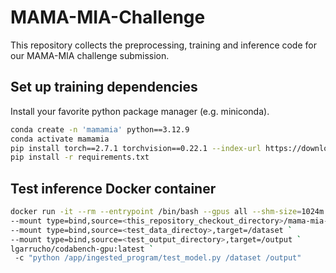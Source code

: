 # MAMA-MIA-Challenge

This repository collects the preprocessing, training and inference code for our MAMA-MIA challenge submission.

## Set up training dependencies
Install your favorite python package manager (e.g. miniconda).

```bash
conda create -n 'mamamia' python==3.12.9
conda activate mamamia
pip install torch==2.7.1 torchvision==0.22.1 --index-url https://download.pytorch.org/whl/cu118
pip install -r requirements.txt
```

## Test inference Docker container
```bash
docker run -it --rm --entrypoint /bin/bash --gpus all --shm-size=1024m `
--mount type=bind,source=<this_repository_checkout_directory>/mama-mia-challenge/inference,target=/app/ingested_program `
--mount type=bind,source=<test_data_directoy>,target=/dataset `
--mount type=bind,source=<test_output_directory>,target=/output `
lgarrucho/codabench-gpu:latest `
 -c "python /app/ingested_program/test_model.py /dataset /output"
```


